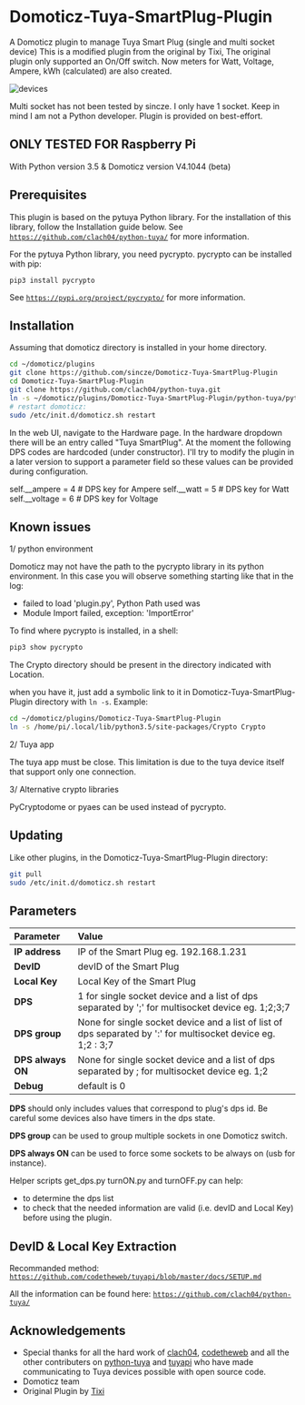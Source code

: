 # Domoticz-Tuya-SmartPlug-Plugin

A Domoticz plugin to manage Tuya Smart Plug (single and multi socket device)
This is a modified plugin from the original by Tixi, The original plugin only supported an On/Off switch.
Now meters for Watt, Voltage, Ampere, kWh (calculated) are also created.

![devices](https://github.com/sincze/Domoticz-Tuya-SmartPlug-Plugin/blob/master/Tuya%20Smartplug.JPG)

Multi socket has not been tested by sincze. I only have 1 socket. Keep in mind I am not a Python developer. 
Plugin is provided on best-effort.

## ONLY TESTED FOR Raspberry Pi

With Python version 3.5 & Domoticz version V4.1044 (beta)
## Prerequisites

This plugin is based on the pytuya Python library. For the installation of this library,
follow the Installation guide below.
See [`https://github.com/clach04/python-tuya/`](https://github.com/clach04/python-tuya/) for more information.

For the pytuya Python library, you need pycrypto. pycrypto can be installed with pip:
```
pip3 install pycrypto
```
See [`https://pypi.org/project/pycrypto/`](https://pypi.org/project/pycrypto/) for more information.

## Installation

Assuming that domoticz directory is installed in your home directory.

```bash
cd ~/domoticz/plugins
git clone https://github.com/sincze/Domoticz-Tuya-SmartPlug-Plugin
cd Domoticz-Tuya-SmartPlug-Plugin
git clone https://github.com/clach04/python-tuya.git
ln -s ~/domoticz/plugins/Domoticz-Tuya-SmartPlug-Plugin/python-tuya/pytuya pytuya
# restart domoticz:
sudo /etc/init.d/domoticz.sh restart
```
In the web UI, navigate to the Hardware page. In the hardware dropdown there will be an entry called "Tuya SmartPlug".
At the moment the following DPS codes are hardcoded (under constructor). I'll try to modify the plugin in a later version 
to support a parameter field so these values can be provided during configuration.

self.__ampere  	        = 4						# DPS key for Ampere
self.__watt             = 5						# DPS key for Watt
self.__voltage          = 6						# DPS key for Voltage

## Known issues

1/ python environment

Domoticz may not have the path to the pycrypto library in its python environment.
In this case you will observe something starting like that in the log:
* failed to load 'plugin.py', Python Path used was 
* Module Import failed, exception: 'ImportError'

To find where pycrypto is installed, in a shell:
```bash
pip3 show pycrypto
```
The Crypto directory should be present in the directory indicated with Location.

when you have it, just add a symbolic link to it in Domoticz-Tuya-SmartPlug-Plugin directory with ```ln -s```.
Example:
```bash
cd ~/domoticz/plugins/Domoticz-Tuya-SmartPlug-Plugin
ln -s /home/pi/.local/lib/python3.5/site-packages/Crypto Crypto
```

2/ Tuya app

The tuya app must be close. This limitation is due to the tuya device itself that support only one connection.

3/ Alternative crypto libraries

PyCryptodome or pyaes can be used instead of pycrypto. 

## Updating

Like other plugins, in the Domoticz-Tuya-SmartPlug-Plugin directory:
```bash
git pull
sudo /etc/init.d/domoticz.sh restart
```

## Parameters

| Parameter | Value |
| :--- | :--- |
| **IP address** | IP of the Smart Plug eg. 192.168.1.231 |
| **DevID** | devID of the Smart Plug |
| **Local Key** | Local Key of the Smart Plug |
| **DPS** |	1 for single socket device and a list of dps separated by ';' for multisocket device eg. 1;2;3;7
| **DPS group** | None for single socket device and a list of list of dps separated by ':' for multisocket device eg. 1;2 : 3;7
| **DPS always ON** | None for single socket device and a list of dps separated by ; for multisocket device eg. 1;2
| **Debug** | default is 0 |

**DPS** should only includes values that correspond to plug's dps id. Be careful some devices also have timers in the dps state.

**DPS group** can be used to group multiple sockets in one Domoticz switch.

**DPS always ON** can be used to force some sockets to be always on (usb for instance).

Helper scripts get_dps.py turnON.py and turnOFF.py can help:
* to determine the dps list
* to check that the needed information are valid (i.e. devID and Local Key) before using the plugin.

## DevID & Local Key Extraction

Recommanded method:
[`https://github.com/codetheweb/tuyapi/blob/master/docs/SETUP.md`](https://github.com/codetheweb/tuyapi/blob/master/docs/SETUP.md)

All the information can be found here:
[`https://github.com/clach04/python-tuya/`](https://github.com/clach04/python-tuya/)

## Acknowledgements

* Special thanks for all the hard work of [clach04](https://github.com/clach04), [codetheweb](https://github.com/codetheweb/) and all the other contributers on [python-tuya](https://github.com/clach04/python-tuya) and [tuyapi](https://github.com/codetheweb/tuyapi) who have made communicating to Tuya devices possible with open source code.
* Domoticz team
* Original Plugin by [Tixi](https://github.com/tixi/Domoticz-Tuya-SmartPlug-Plugin)
